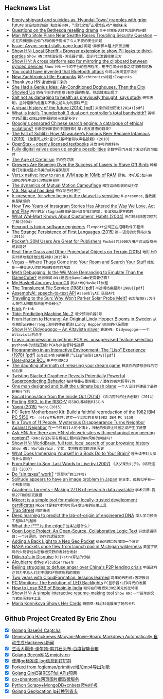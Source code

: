 ## Hacknews List


- [Empty shipyard and suicides as &#39;Hyundai Town&#39; grapples with grim future](https://www.reuters.com/article/us-southkorea-hyundaitown/empty-shipyard-and-suicides-as-hyundai-town-grapples-with-grim-future-idUSKBN1KX0UT)  `空空如也的船厂和自杀事件，“现代之城”正艰难应对严峻的未来`
- [Questions on the Bethesda reselling drama](https://www.meganwalker.me.uk/2018/08/questions-on-the-bethesda-reselling-drama/)  `关于贝塞斯达转售戏剧的问题`
- [Man Who Stole Plane Near Seattle Raises Troubling Security Question](https://www.nytimes.com/2018/08/11/us/seatac-stolen-plane-richard-b-russell.html)  `一名在西雅图附近偷飞机的男子提出了令人不安的安全问题`
- [Issue: Async script stalls page load](https://git.habd.as/comfusion/fractal-forest/issues/4)  `问题:异步脚本阻止页面加载`
- [Show HN: Local Sheriff – Browser extension to show PII leaks to third-parties](https://github.com/cliqz-oss/local-sheriff)  `Show HN:本地治安官-浏览器扩展，显示PII泄露给第三方`
- [Show HN: A cross platform app for mirroring the clipboard between synced devices](https://github.com/tiagovtristao/clipmir-desktop)  `Show HN:一个跨平台的应用程序，用于在同步设备之间镜像剪贴板`
- [You could have invented that Bluetooth attack](https://blog.trailofbits.com/2018/08/01/bluetooth-invalid-curve-points/)  `你可以发明蓝牙攻击`
- [New Zachtronics title: Exapunks](http://www.zachtronics.com/exapunks/)  `新Zachtronics标题:Exapunks`
- [Thank you HN](item?id=17745688)  `谢谢你接下来的`
- [She Had a Genius Idea: Air-Conditioned Doghouses. Then the City Showed Up](https://www.nytimes.com/2018/08/12/nyregion/brooklyn-dog-doghouse-air-conditioned.html)  `她有个天才的主意:有空调的狗屋。然后城市出现了`
- [Salt not as damaging to health as previously thought, says study](https://www.theguardian.com/science/2018/aug/09/salt-not-as-damaging-to-health-as-previously-thought-says-study)  `研究表明，盐对健康的危害并不像之前认为的那样严重`
- [A visual history of the future (2014) [pdf]](https://assets.publishing.service.gov.uk/government/uploads/system/uploads/attachment_data/file/360814/14-814-future-cities-visual-history.pdf)  `未来的视觉历史(2014)[pdf]`
- [What is Intel’s Thunderbolt 3 dual port controller’s total bandwidth?](https://communities.intel.com/message/560462)  `英特尔的迅雷3双端口控制器的总带宽是多少?`
- [Google&#39;s censored Chinese search engine: a catalogue of ethical violations?](https://theconversation.com/googles-censored-chinese-search-engine-a-catalogue-of-ethical-violations-101046)  `谷歌受到审查的中国搜索引擎:违反道德的目录?`
- [The Fall of Schlitz: How Milwaukee’s Famous Beer Became Infamous (2010)](https://beerconnoisseur.com/articles/how-milwaukees-famous-beer-became-infamous)  `《施里茨之秋:密尔沃基啤酒何以声名狼藉》(2010)`
- [OpenStax – openly licensed textbooks](https://openstax.org/)  `开放许可的教科书`
- [Fully digital valves open up engine possibilities](https://newatlas.com/camcon-digital-iva-valve-system/55827/)  `全数字阀门开启了发动机的可能性`
- [The Age of Cretinism](http://www.openthemagazine.com/article/essay/the-age-of-cretinism)  `岁的克汀病`
- [Growers Are Beaming Over the Success of Lasers to Stave Off Birds](https://www.npr.org/sections/thesalt/2018/08/12/633065620/growers-are-beaming-over-the-success-of-lasers-to-stave-off-thieving-birds)  `种植者们对激光阻止鸟类的成功喜笑颜开`
- [Vert.x native: how to run a JVM app in 10Mb of RAM](https://www.jetdrone.xyz/2018/08/10/Vertx-native-image-10mb.html)  `绿色。本机版:如何在10Mb内存中运行JVM应用程序`
- [The dynamics of Mutual Motion Camouflage](https://www.sciencedirect.com/science/article/pii/S016769111200120X)  `相互运动伪装的动力学`
- [V.S. Naipaul has died](https://www.nytimes.com/2018/08/11/obituaries/vs-naipaul-dead-author-nobel-prize.html)  `奈保尔已经死亡`
- [δ-presence, for when being in the dataset is sensitive](https://desfontain.es/privacy/delta-presence.html)  `δ-presence,当数据集是敏感的`
- [How Two Years of Instagram Stories Has Altered the Way We Love, Act and Play](https://www.esquire.com/uk/culture/a22588567/how-two-years-of-instagram-stories-has-altered-the-way-we-love-act-and-play/)  `两年的Instagram故事是如何改变我们的爱、表演和玩耍方式的`
- [What Wal-Mart Knows About Customers&#39; Habits (2004)](https://www.nytimes.com/2004/11/14/business/yourmoney/what-walmart-knows-about-customers-habits.html)  `沃尔玛对顾客习惯的了解(2004)`
- [Flexport is hiring software engineers](https://www.flexport.com/careers/department/engineering)  `Flexport公司正在招聘软件工程师`
- [The Strange Persistence of First Languages (2015)](http://nautil.us/issue/30/identity/the-strange-persistence-of-first-languages)  `第一语言的奇异持久性(2015)`
- [Pocket’s 30M Users Are Great for Publishers](https://www.bloomberg.com/news/articles/2018-08-09/pocket-s-30-million-users-are-great-for-publishers)  `Pocket的3000万用户对出版商来说非常好`
- [Real-Time Grass and Other Procedural Objects on Terrain (2015)](http://jcgt.org/published/0004/01/02/)  `地形上的实时草地和其他过程对象(2015年)`
- [Vegas – Where Thugs Come into Your Room and Search Your Stuff](https://www.secjuice.com/defcon-hotel-security-fiasco/amp/)  `维加斯——暴徒进入你的房间搜查你的东西`
- [Myth Debugging: Is the Wii More Demanding to Emulate Than the GameCube?](https://dolphin-emu.org/blog/2018/07/21/myth-debugging-wii-more-demanding-emulate-gamecube/)  `迷思调试:Wii是否比GameCube更需要仿真?`
- [My Haskell Journey from C#](http://cvlad.info/haskell/)  `我从c#的Haskell旅程`
- [The Translucent File Service (1988) [pdf]](http://mcvoy.com/lm/papers/SunOS.tfs.pdf)  `半透明档案服务(1988)[pdf]`
- [AssemblyAI: speech-to-text API](http://assemblyai.com)  `AssemblyAI:语音API`
- [Traveling to the Sun: Why Won’t Parker Solar Probe Melt?](https://www.nasa.gov/feature/goddard/2018/traveling-to-the-sun-why-won-t-parker-solar-probe-melt)  `去太阳旅行:为什么帕克太阳能探测器不会融化?`
- [Frink](https://frinklang.org/)  `Frink`
- [Tide-Predicting Machine No. 2](https://en.wikipedia.org/wiki/Tide-Predicting_Machine_No._2)  `潮汐预测机器2号`
- [From Harlem to Herrang: An Original Lindy Hopper Blooms in Sweden](https://www.nytimes.com/2018/08/10/arts/dance/lindy-hop-herrang-norma-miller.html)  `从哈莱姆区到Herrang:瑞典的林迪霍珀(Lindy Hopper)原创的花朵图案`
- [Show HN: Didyougogo – An Altavista slayer](http://didyougogo.com/blog/didyougogo.html)  `表演HN: Didyougogo——一个Altavista的杀手`
- [Linear compression in python: PCA vs. unsupervised feature selection](http://efavdb.com/unsupervised-feature-selection-in-python-with-linselect/)  `python中的线性压缩:PCA与非监督特性选择`
- [Programming in an Interactive Environment: The “Lisp” Experience (1978) [pdf]](http://www.softwarepreservation.org/projects/interactive_c/bib/Sandewall-1978.pdf)  `交互式环境下的编程:“Lisp”经验(1978)[pdf]`
- [User-space RCU](https://lwn.net/Articles/573424/)  `用户空间RCU`
- [The daunting aftermath of releasing your dream game](https://www.pcgamer.com/the-daunting-aftermath-of-releasing-your-dream-game-as-told-by-the-devs-of-stardew-valley-owlboy-and-more/)  `释放你的梦想游戏的可怕后果`
- [Twisting Stacked Graphene Reveals Potentially Powerful Superconducting Behavior](https://gizmodo.com/magic-twist-in-stacked-graphene-reveals-potentially-pow-1823529900)  `扭转堆叠石墨烯揭示了潜在的强大超导行为`
- [One man designed and built the ultimate bush plane](https://arstechnica.com/cars/2018/08/one-man-designed-and-built-the-ultimate-bush-plane/)  `一个人设计并建造了最终的布什飞机`
- [Social Innovation from the Inside Out (2014)](https://ssir.org/articles/entry/social_innovation_from_the_inside_out)  `《由内而外的社会创新》(2014)`
- [Porting SBCL to the RISC-V](http://christophe.rhodes.io/notes/blog/posts/2018/beginning_an_sbcl_port/)  `将SBCL移植到RISC-V`
- [Yagni (2015)](https://martinfowler.com/bliki/Yagni.html)  `Yagni(2015)`
- [PC-Retro Motherboard Kit: Build a faithful reproduction of the 1982 IBM PC 5150](http://www.mtmscientific.com/pc-retro.html)  `PC- retro主板套件:建立一个忠实的复制1982 IBM PC 5150`
- [In a Town of 11 People, Mysterious Disappearance Turns Neighbor Against Neighbor](https://www.nytimes.com/2018/08/11/world/australia/larrimah-mystery.html)  `在一个只有11人的小镇上，神秘的失踪让邻居之间产生了敌意`
- [Ask HN: Are there any HN-style web sites with mechanical engineering content?](item?id=17747629)  `问HN:有任何带有机械工程内容的HN风格的网站吗?`
- [Show HN: WorldBrain, full text, local search of your browsing history](https://worldbrain.io/#)  `Show HN: WorldBrain，全文，本地搜索你的浏览历史`
- [What Does Immersing Yourself in a Book Do to Your Brain?](https://lithub.com/what-does-immersing-yourself-in-a-book-do-to-your-brain/)  `埋头读书对大脑有什么影响?`
- [From Father to Son, Last Words to Live by (2007)](https://www.nytimes.com/2007/01/01/us/01charles.html)  `《从父亲到儿子》，《临终遗言》(2007)`
- [Do “sin taxes” work?](https://www.economist.com/the-economist-explains/2018/08/10/do-sin-taxes-work)  `“罪孽税”的工作吗?`
- [Solitude appears to have an image problem in Japan](https://www.japantimes.co.jp/news/2018/08/11/national/media-national/solitude-appears-image-problem-japan/)  `在日本，孤独似乎有一个形象问题`
- [Academic Torrents – Making 27TB of research data available](http://academictorrents.com/)  `学术洪流-提供27TB的研究数据`
- [Mkcert is a simple tool for making locally-trusted development certificates](https://github.com/FiloSottile/mkcert)  `Mkcert是制作本地可信开发证书的简单工具`
- [Trap Street](https://en.wikipedia.org/wiki/Trap_street)  `陷阱街道`
- [Deep learning to predict the lab-of-origin of engineered DNA](https://www.nature.com/articles/s41467-018-05378-z)  `深入学习预测工程DNA的起源`
- [What the f*** is the edge?](https://arcentry.com/blog/what-the-f-is-the-edge/)  `这条边是什么?`
- [Open Logic Project: An Open-Source, Collaborative Logic Text](http://openlogicproject.org/)  `开放逻辑项目:一个开源的、协作的逻辑文本`
- [Adding a Back Light to a Neo Geo Pocket](https://www.igorkromin.net/index.php/2018/08/12/adding-a-back-light-to-a-neo-geo-pocket-not-color/)  `给新地球口袋增加一个背光`
- [NASA rockets once flew from launch pad in Michigan wilderness](https://www.mlive.com/news/index.ssf/2018/08/rockets_once_flew_at_launch_pa.html)  `美国宇航局的火箭曾经从密歇根荒野的发射台发射`
- [Dijkstra&#39;s in Disguise](https://blog.evjang.com/2018/08/dijkstras.html)  `Dijkstra算法的伪装`
- [Alcubierre drive](https://en.wikipedia.org/wiki/Alcubierre_drive)  `Alcubierre开车`
- [Beijing struggles to defuse anger over China&#39;s P2P lending crisis](https://www.reuters.com/article/us-china-lenders-p2p-insight/beijing-struggles-to-defuse-anger-over-chinas-p2p-lending-crisis-idUSKBN1KX077)  `中国政府正努力平息人们对中国P2P贷款危机的愤怒`
- [Two years with CloudFormation: lessons learned](https://sanderknape.com/2018/08/two-years-with-cloudformation-lessons-learned/)  `两年的云形成:吸取教训`
- [PC Monitors: The Evolution of LED Backlights](https://pcmonitors.info/articles/the-evolution-of-led-backlights/)  `PC显示器:LED背光的发展`
- [How to Lose $3B of Bitcoin in India](https://www.bloomberg.com/news/articles/2018-08-09/cryptokidnapping-or-how-to-lose-3-billion-of-bitcoin-in-india)  `如何在印度损失30亿美元的比特币`
- [Show HN: A simple interactive resume-making tool](https://danplisetsky.github.io/resume-maker/)  `Show HN:一个简单的交互式简历制作工具`
- [Maria Konnikova Shows Her Cards](https://www.nytimes.com/2018/08/10/science/maria-konnikova-poker.html)  `玛丽亚·科尼科娃展示了她的卡片`

## Github Project Created By Eric Zhou

- [x] [Golang Base64 Captcha](https://github.com/mojocn/base64Captcha)
- [x] [Generating Hacknews Maoyan-Movie-Board Markdown Automatically 自动生成Hacknews新闻](https://github.com/dejavuzhou/md-genie)
- [x] [生活大爆炸-谢尔顿-剪刀石头布-百度智能音箱](https://github.com/mojocn/dueros-bang-game)
- [x] [Golang Beego网站 mojotv.cn](https://github.com/mojocn/www.mojotv.cn)
- [x] [使用go标准库,log信息到钉钉群](https://github.com/mojocn/dooger)
- [x] [Forked from fogleman/primitive增加mp4导出功能](https://github.com/mojocn/primitive)
- [x] [Golang Gin框架RESTful APIs项目](https://github.com/JJJJJJJerk/ezier-golang-web-api-framework)
- [x] [go+phantomjs网页图片截取微服务](https://github.com/mojocn/screen_shot)
- [x] [Python Scrapy+MongoDB+cnbeta爬虫样板](https://github.com/mojocn/scrapy_mongodb_boilerplate_cnbeta)
- [x] [Golang Geolocation Ip转换到省市](https://github.com/mojocn/ip2location)